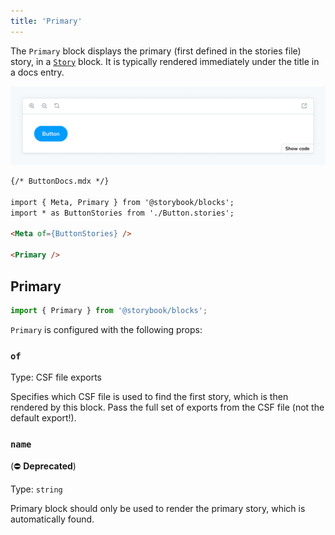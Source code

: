 ```yaml
---
title: 'Primary'
---
```


<YouTubeCallout id="uAA1JvLcl-w" title="Avoid Documentation Nightmares with Storybook's Primary Doc Block" params='start=209' />

The `Primary` block displays the primary (first defined in the stories file) story, in a [`Story`](./doc-block-story.md) block. It is typically rendered immediately under the title in a docs entry.

![Screenshot of Primary block](./doc-block-primary.png)

<!-- prettier-ignore-start -->
```md
{/* ButtonDocs.mdx */}

import { Meta, Primary } from '@storybook/blocks';
import * as ButtonStories from './Button.stories';

<Meta of={ButtonStories} />

<Primary />
```
<!-- prettier-ignore-end -->

## Primary

```js
import { Primary } from '@storybook/blocks';
```

`Primary` is configured with the following props:

### `of`

Type: CSF file exports

Specifies which CSF file is used to find the first story, which is then rendered by this block. Pass the full set of exports from the CSF file (not the default export!).

### `name`

(⛔️ **Deprecated**)

Type: `string`

Primary block should only be used to render the primary story, which is automatically found.
